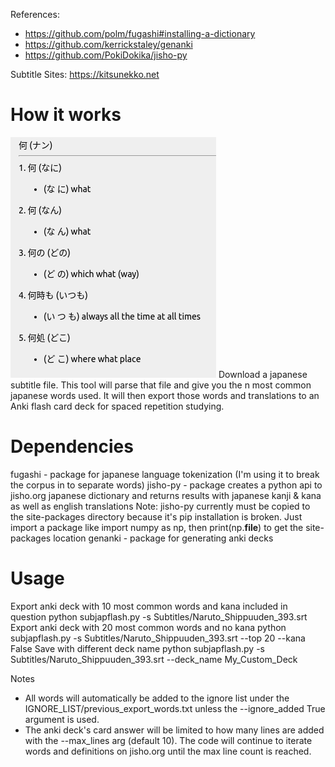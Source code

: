 References:
- https://github.com/polm/fugashi#installing-a-dictionary
- https://github.com/kerrickstaley/genanki
- https://github.com/PokiDokika/jisho-py

Subtitle Sites:
https://kitsunekko.net

# How it works
![Example](example.png)
Download a japanese subtitle file. This tool will parse that file and give you the n most common japanese words used. It will then export those words and translations to an Anki flash card deck for spaced repetition studying.

# Dependencies
fugashi - package for japanese language tokenization (I'm using it to break the corpus in to separate words)
jisho-py - package creates a python api to jisho.org japanese dictionary and returns results with japanese kanji & kana as well as english translations
Note: jisho-py currently must be copied to the site-packages directory because it's pip installation is broken. Just import a package like import numpy as np, then print(np.__file__) to get the site-packages location
genanki - package for generating anki decks

# Usage
Export anki deck with 10 most common words and kana included in question
    python subjapflash.py -s Subtitles/Naruto_Shippuuden_393.srt
Export anki deck with 20 most common words and no kana
    python subjapflash.py -s Subtitles/Naruto_Shippuuden_393.srt --top 20 --kana False 
Save with different deck name
    python subjapflash.py -s Subtitles/Naruto_Shippuuden_393.srt --deck_name My_Custom_Deck

Notes
- All words will automatically be added to the ignore list under the IGNORE_LIST/previous_export_words.txt unless the --ignore_added True argument is used.
- The anki deck's card answer will be limited to how many lines are added with the --max_lines arg (default 10). The code will continue to iterate words and definitions on jisho.org until the max line count is reached.